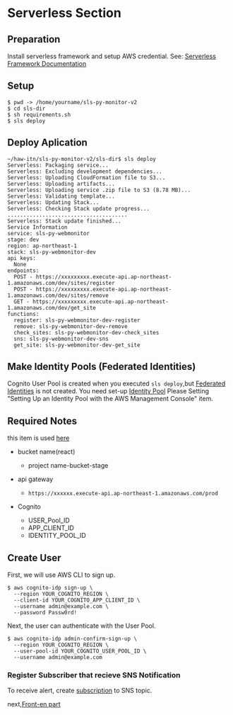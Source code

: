 # Serverless Section
## Preparation
Install serverless framework and setup AWS credential. See: [Serverless Framework Documentation](https://github.com/nkchan/sls-py-monitor-v2)
## Setup

```
$ pwd -> /home/yourname/sls-py-monitor-v2
$ cd sls-dir
$ sh requirements.sh
$ sls deploy
```   

## Deploy Aplication

```
~/haw-itn/sls-py-monitor-v2/sls-dir$ sls deploy
Serverless: Packaging service...
Serverless: Excluding development dependencies...
Serverless: Uploading CloudFormation file to S3...
Serverless: Uploading artifacts...
Serverless: Uploading service .zip file to S3 (8.78 MB)...
Serverless: Validating template...
Serverless: Updating Stack...
Serverless: Checking Stack update progress...
......................................
Serverless: Stack update finished...
Service Information
service: sls-py-webmonitor
stage: dev
region: ap-northeast-1
stack: sls-py-webmonitor-dev
api keys:
  None
endpoints:
  POST - https://xxxxxxxxx.execute-api.ap-northeast-1.amazonaws.com/dev/sites/register
  POST - https://xxxxxxxxx.execute-api.ap-northeast-1.amazonaws.com/dev/sites/remove
  GET - https://xxxxxxxxx.execute-api.ap-northeast-1.amazonaws.com/dev/get_site
functions:
  register: sls-py-webmonitor-dev-register
  remove: sls-py-webmonitor-dev-remove
  check_sites: sls-py-webmonitor-dev-check_sites
  sns: sls-py-webmonitor-dev-sns
  get_site: sls-py-webmonitor-dev-get_site
```


## Make Identity Pools (Federated Identities) 
Cognito User Pool is created when you executed `sls deploy`,but  [Federated Identities](https://docs.aws.amazon.com/cognito/latest/developerguide/cognito-identity.html) is not created. You need set-up [Identity Pool](https://docs.aws.amazon.com/cognito/latest/developerguide/amazon-cognito-integrating-user-pools-with-identity-pools.html) Please Setting "Setting Up an Identity Pool with the AWS Management Console" item. 



## Required Notes
this item is used [here](../react-dir/src/config.js.default)

- bucket name(react)
	- project name-bucket-stage

- api gateway
	- `https://xxxxxx.execute-api.ap-northeast-1.amazonaws.com/prod`	

- Cognito 
	- USER_Pool_ID
	- APP_CLIENT_ID
	- IDENTITY_POOL_ID

## Create User
First, we will use AWS CLI to sign up.

```
$ aws cognito-idp sign-up \
  --region YOUR_COGNITO_REGION \
  --client-id YOUR_COGNITO_APP_CLIENT_ID \
  --username admin@example.com \
  --password Passw0rd!

```

Next, the user can  authenticate with the User Pool.

```
$ aws cognito-idp admin-confirm-sign-up \
  --region YOUR_COGNITO_REGION \
  --user-pool-id YOUR_COGNITO_USER_POOL_ID \
  --username admin@example.com
```


### Register Subscriber that recieve SNS Notification
To receive alert, create [subscription](https://docs.aws.amazon.com/sns/latest/dg/SubscribeTopic.html) to SNS topic. 


next,[Front-en part](../react-dir/README.md)



